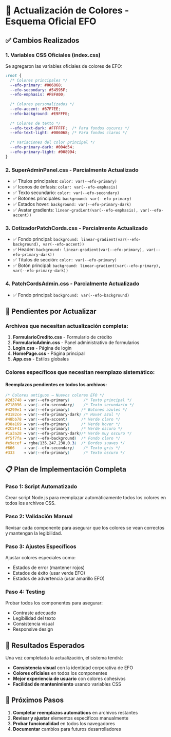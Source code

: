 # 🎨 Actualización de Colores - Esquema Oficial EFO

## ✅ Cambios Realizados

### 1. Variables CSS Oficiales (index.css)
Se agregaron las variables oficiales de colores de EFO:

```css
:root {
  /* Colores principales */
  --efo-primary: #006068;
  --efo-secondary: #54595F;
  --efo-emphasis: #F8FA00;
  
  /* Colores personalizados */
  --efo-accent: #87F7EE;
  --efo-background: #E9FFFE;
  
  /* Colores de texto */
  --efo-text-dark: #FFFFFF;  /* Para fondos oscuros */
  --efo-text-light: #006068; /* Para fondos claros */
  
  /* Variaciones del color principal */
  --efo-primary-dark: #004d54;
  --efo-primary-light: #008994;
}
```

### 2. SuperAdminPanel.css - Parcialmente Actualizado
- ✅ Títulos principales: `color: var(--efo-primary)`
- ✅ Iconos de énfasis: `color: var(--efo-emphasis)` 
- ✅ Texto secundario: `color: var(--efo-secondary)`
- ✅ Botones principales: `background: var(--efo-primary)`
- ✅ Estados hover: `background: var(--efo-primary-dark)`
- ✅ Avatar gradients: `linear-gradient(var(--efo-emphasis), var(--efo-accent))`

### 3. CotizadorPatchCords.css - Parcialmente Actualizado
- ✅ Fondo principal: `background: linear-gradient(var(--efo-background), var(--efo-accent))`
- ✅ Header: `background: linear-gradient(var(--efo-primary), var(--efo-primary-dark))`
- ✅ Títulos de sección: `color: var(--efo-primary)`
- ✅ Botón principal: `background: linear-gradient(var(--efo-primary), var(--efo-primary-dark))`

### 4. PatchCordsAdmin.css - Parcialmente Actualizado
- ✅ Fondo principal: `background: var(--efo-background)`

## 🔄 Pendientes por Actualizar

### Archivos que necesitan actualización completa:
1. **FormularioCredito.css** - Formulario de crédito
2. **FormularioAdmin.css** - Panel administrativo de formularios
3. **Login.css** - Página de login
4. **HomePage.css** - Página principal
5. **App.css** - Estilos globales

### Colores específicos que necesitan reemplazo sistemático:

#### Reemplazos pendientes en todos los archivos:
```css
/* Colores antiguos → Nuevos colores EFO */
#2d3748 → var(--efo-primary)      /* Texto principal */
#718096 → var(--efo-secondary)    /* Texto secundario */
#4299e1 → var(--efo-primary)     /* Botones azules */
#3182ce → var(--efo-primary-dark) /* Hover azul */
#48bb78 → var(--efo-accent)      /* Verde claro */
#38a169 → var(--efo-primary)     /* Verde hover */
#2C5F41 → var(--efo-primary)     /* Verde oscuro */
#1a3a28 → var(--efo-primary-dark)/* Verde muy oscuro */
#f5f7fa → var(--efo-background)  /* Fondo claro */
#e9ecef → rgba(135,247,238,0.3)  /* Bordes suaves */
#666    → var(--efo-secondary)    /* Texto gris */
#333    → var(--efo-primary)      /* Texto oscuro */
```

## 📋 Plan de Implementación Completa

### Paso 1: Script Automatizado
Crear script Node.js para reemplazar automáticamente todos los colores en todos los archivos CSS.

### Paso 2: Validación Manual
Revisar cada componente para asegurar que los colores se vean correctos y mantengan la legibilidad.

### Paso 3: Ajustes Específicos
Ajustar colores especiales como:
- Estados de error (mantener rojos)
- Estados de éxito (usar verde EFO)
- Estados de advertencia (usar amarillo EFO)

### Paso 4: Testing
Probar todos los componentes para asegurar:
- Contraste adecuado
- Legibilidad del texto
- Consistencia visual
- Responsive design

## 🎯 Resultados Esperados

Una vez completada la actualización, el sistema tendrá:
- **Consistencia visual** con la identidad corporativa de EFO
- **Colores oficiales** en todos los componentes
- **Mejor experiencia de usuario** con colores cohesivos
- **Facilidad de mantenimiento** usando variables CSS

## 🚀 Próximos Pasos

1. **Completar reemplazos automáticos** en archivos restantes
2. **Revisar y ajustar** elementos específicos manualmente
3. **Probar funcionalidad** en todos los navegadores
4. **Documentar** cambios para futuros desarrolladores
